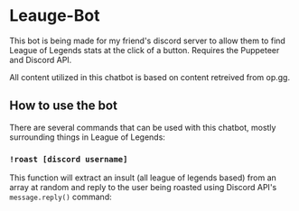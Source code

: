 # Leauge-Bot
This bot is being made for my friend's discord server to allow them to find League of Legends stats at the click of a button. Requires the Puppeteer and Discord API.

All content utilized in this chatbot is based on content retreived from op.gg.

## How to use the bot

There are several commands that can be used with this chatbot, mostly surrounding things in League of Legends:

### `!roast [discord username]`

This function will extract an insult (all league of legends based) from an array at random and reply to the user being roasted using Discord API's `message.reply()` command:

